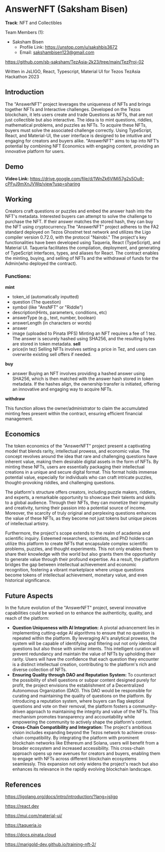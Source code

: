 # AnswerNFT (Saksham Bisen)

**Track**: NFT and Collectibles

Team Members (1): 
-	Saksham Bisen
	-	Profile Link: https://unstop.com/u/sakshbis3672
	-	Email: sakshambisen123@gmail.com


https://github.com/sb-saksham/TezAsia-2k23/tree/main/TezProj-02

Written in JsLIGO, React, Typescript, Material UI
for Tezos TezAsia Hackathon 2023

## Introduction

The "AnswerNFT" project leverages the uniqueness of NFTs and brings together NFTs and Interactive challenges. Developed on the Tezos blockchain, it lets users create and trade Questions as NFTs, that are not just collectible but also interactive.
The idea is to mint questions, riddles, mathematical problems, and puzzles as NFTs. To acquire these NFTs, buyers must solve the associated challenge correctly. Using TypeScript, React, and Material-UI, the user interface is designed to be intuitive and engaging for creators and buyers alike.
"AnswerNFT" aims to tap into NFT’s potential by combining NFT Economics with engaging content, providing an innovative platform for users.

## Demo
**Video Link:**
https://drive.google.com/file/d/1WnZk6VIMi57g2s5Ou8-cPFyJ9mXnJVWq/view?usp=sharing

## Working

Creators craft questions or puzzles and embed the answer hash into the NFT's metadata. Interested buyers can attempt to solve the challenge to purchase the NFT. If their answer matches the stored hash, they can buy the NFT using cryptocurrency.The "AnswerNFT" project adheres to the FA2 standard deployed on Tezos Ghostnet test network and utilizes the Ligo compiler version 0.72.0, with the protocol "Nairobi." The project's key functionalities have been developed using Taqueria, React (TypeScript), and Material UI. Taqueria facilitates the compilation, deployment, and generating of TypeScript interfaces, types, and aliases for React. The contract enables the minting, buying, and selling of NFTs and the withdrawal of funds for the Admin(who deployed the contract).

### Functions:

**mint**

- token_id (automatically inputted)
- question (The question)
- symbol (like "AnsNFT" or "Riddle")
- description(Hints, parameters, conditions, etc)
- answerType (e.g., text, number, boolean)
- answerLength (in characters or words)
- answer
- image (uploaded to Pinata IPFS)
  Minting an NFT requires a fee of 1 tez. The answer is securely hashed using SHA256, and the resulting bytes are stored in token metadata.
  **sell**
- price(in tez)
  Selling NFTs involves setting a price in Tez, and users can overwrite existing sell offers if needed.

**buy**

- answer
  Buying an NFT involves providing a hashed answer using SHA256, which is then matched with the answer hash stored in token metadata. If the hashes align, the ownership transfer is initiated, offering an innovative and engaging way to acquire NFTs.

**withdraw**

This function allows the owner/administrator to claim the accumulated minting fees present within the contract, ensuring efficient financial management.

## Economics

The token economics of the "AnswerNFT" project present a captivating model that blends rarity, intellectual prowess, and economic value. The concept revolves around the idea that rare and challenging questions have inherent value, making them desirable digital assets in the form of NFTs. By minting these NFTs, users are essentially packaging their intellectual creations in a unique and secure digital format. This format holds immense potential value, especially for individuals who can craft intricate puzzles, thought-provoking riddles, and challenging questions.

The platform's structure offers creators, including puzzle makers, riddlers, and experts, a remarkable opportunity to showcase their talents and skills to a global audience. Through their NFTs, they can monetize their ingenuity and creativity, turning their passion into a potential source of income. Moreover, the scarcity of truly original and perplexing questions enhances the value of these NFTs, as they become not just tokens but unique pieces of intellectual artistry.

Furthermore, the project's scope extends to the realm of academia and scientific inquiry. Esteemed researchers, scientists, and PhD holders can utilize this platform to create NFTs that encapsulate complex scientific problems, puzzles, and thought experiments. This not only enables them to share their knowledge with the world but also grants them the opportunity to generate value through their profound expertise. As a result, the platform bridges the gap between intellectual achievement and economic recognition, fostering a vibrant marketplace where unique questions become tokens of intellectual achievement, monetary value, and even historical significance.

## Future Aspects

In the future evolution of the "AnswerNFT" project, several innovative capabilities could be worked on to enhance the authenticity, quality, and reach of the platform:

- **Question Uniqueness with AI Integration:**
  A pivotal advancement lies in implementing cutting-edge AI algorithms to ensure that no question is repeated within the platform. By leveraging AI's analytical prowess, the system will be capable of identifying and filtering out not only identical questions but also those with similar intents. This intelligent curation will prevent redundancy and maintain the value of NFTs by upholding their rarity. Users will have the confidence that each question they encounter is a distinct intellectual creation, contributing to the platform's rich and diverse collection of NFTs.
- **Ensuring Quality through DAO and Reputation System:**
  To counteract the possibility of shell questions or subpar content designed purely for profit, the project envisions the establishment of a Decentralized Autonomous Organization (DAO). This DAO would be responsible for curating and maintaining the quality of questions on the platform. By introducing a reputation system, where buyers can flag skeptical questions and vote on their removal, the platform fosters a community-driven approach to maintaining the integrity and value of the NFTs. This mechanism promotes transparency and accountability while empowering the community to actively shape the platform's content.
- **Cross-Chain Compatibility and Integration:**
  The project's ambitious vision includes expanding beyond the Tezos network to achieve cross-chain compatibility. By integrating the platform with prominent blockchain networks like Ethereum and Solana, users will benefit from a broader ecosystem and increased accessibility. This cross-chain approach opens up new avenues for creators and buyers, enabling them to engage with NFTs across different blockchain ecosystems seamlessly. This expansion not only widens the project's reach but also enhances its relevance in the rapidly evolving blockchain landscape.

## References

https://ligolang.org/docs/intro/introduction/?lang=jsligo

https://react.dev

https://mui.com/material-ui/

https://taqueria.io

https://docs.pinata.cloud

https://marigold-dev.github.io/training-nft-2/
